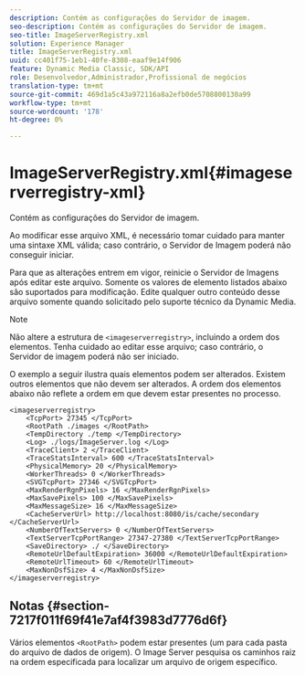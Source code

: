 ```yaml
---
description: Contém as configurações do Servidor de imagem.
seo-description: Contém as configurações do Servidor de imagem.
seo-title: ImageServerRegistry.xml
solution: Experience Manager
title: ImageServerRegistry.xml
uuid: cc401f75-1eb1-40fe-8308-eaaf9e14f906
feature: Dynamic Media Classic, SDK/API
role: Desenvolvedor,Administrador,Profissional de negócios
translation-type: tm+mt
source-git-commit: 469d1a5c43a972116a8a2efb0de5708800130a99
workflow-type: tm+mt
source-wordcount: '178'
ht-degree: 0%

---
```



# ImageServerRegistry.xml{#imageserverregistry-xml}

Contém as configurações do Servidor de imagem.

Ao modificar esse arquivo XML, é necessário tomar cuidado para manter uma sintaxe XML válida; caso contrário, o Servidor de Imagem poderá não conseguir iniciar.

Para que as alterações entrem em vigor, reinicie o Servidor de Imagens após editar este arquivo. Somente os valores de elemento listados abaixo são suportados para modificação. Edite qualquer outro conteúdo desse arquivo somente quando solicitado pelo suporte técnico da Dynamic Media.

>[!NOTE]
>
>Não altere a estrutura de `<imageserverregistry>`, incluindo a ordem dos elementos. Tenha cuidado ao editar esse arquivo; caso contrário, o Servidor de imagem poderá não ser iniciado.

O exemplo a seguir ilustra quais elementos podem ser alterados. Existem outros elementos que não devem ser alterados. A ordem dos elementos abaixo não reflete a ordem em que devem estar presentes no processo.

```
<imageserverregistry>
    <TcpPort> 27345 </TcpPort>    
    <RootPath ./images </RootPath>
    <TempDirectory ./temp </TempDirectory>
    <Log> ./logs/ImageServer.log </Log>
    <TraceClient> 2 </TraceClient>
    <TraceStatsInterval> 600 </TraceStatsInterval>
    <PhysicalMemory> 20 </PhysicalMemory>
    <WorkerThreads> 0 </WorkerThreads>
    <SVGTcpPort> 27346 </SVGTcpPort>
    <MaxRenderRgnPixels> 16 </MaxRenderRgnPixels>
    <MaxSavePixels> 100 </MaxSavePixels>
    <MaxMessageSize> 16 </MaxMessageSize>
    <CacheServerUrl> http://localhost:8080/is/cache/secondary </CacheServerUrl>
    <NumberOfTextServers> 0 </NumberOfTextServers>
    <TextServerTcpPortRange> 27347-27380 </TextServerTcpPortRange>
    <SaveDirectory> ./ </SaveDirectory>
    <RemoteUrlDefaultExpiration> 36000 </RemoteUrlDefaultExpiration>
    <RemoteUrlTimeout> 60 </RemoteUrlTimeout>
    <MaxNonDsfSize> 4 </MaxNonDsfSize>
</imageserverregistry>
```

## Notas {#section-7217f011f69f41e7af4f3983d7776d6f}

Vários elementos `<RootPath>` podem estar presentes (um para cada pasta do arquivo de dados de origem). O Image Server pesquisa os caminhos raiz na ordem especificada para localizar um arquivo de origem específico.
